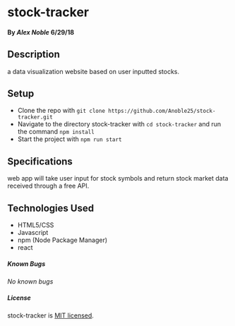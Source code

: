 # stock-tracker #

#### By _**Alex Noble**_ 6/29/18

## Description ##

a data visualization website based on user inputted stocks.

## Setup ##
* Clone the repo with `git clone https://github.com/Anoble25/stock-tracker.git`
* Navigate to the directory stock-tracker with `cd stock-tracker` and run the command `npm install`
* Start the project with `npm run start`

## Specifications ##
web app will take user input for stock symbols and return stock market data received through a free API.

## Technologies Used
* HTML5/CSS
* Javascript
* npm (Node Package Manager)
* react

##### Known Bugs
_No known bugs_

##### License

stock-tracker is [MIT licensed](./LICENSE).
